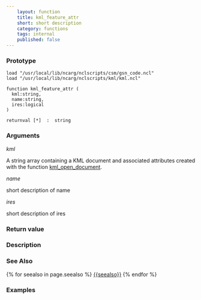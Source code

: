 ```yaml
---
    layout: function
    title: kml_feature_attr
    short: short description
    category: functions  
    tags: internal
    published: false
---
```


### Prototype

<pre><code>load "/usr/local/lib/ncarg/nclscripts/csm/gsn_code.ncl"
load "/usr/local/lib/ncarg/nclscripts/kml/kml.ncl"

function kml_feature_attr (
  kml:string,
  name:string,
  ires:logical
)

returnval [*]  :  string
</code></pre>

### Arguments
*kml*

A string array containing a KML document and associated attributes created with the function [kml_open_document]({{site.base_url}}functions/kml_open_document.html).

*name*

short description of name

*ires*

short description of ires

### Return value

### Description

### See Also

{% for seealso in page.seealso %}
[{{seealso}}]({{site.base_url}}functions/{{seealso}}.html)
{% endfor %}

### Examples


